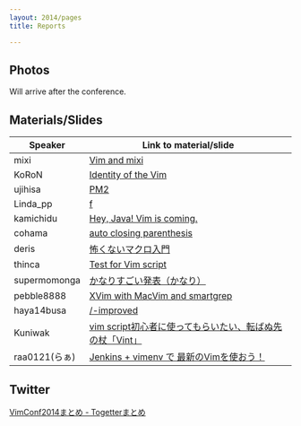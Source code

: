 ```yaml
---
layout: 2014/pages
title: Reports

---
```

## Photos

Will arrive after the conference.

## Materials/Slides

Speaker | Link to material/slide
--------|-----------------------
mixi    | [Vim and mixi](https://speakerdeck.com/orgachem/vim-to-mixi)
KoRoN   | [Identity of the Vim](http://koron.github.io/vimconf-2014-koron/)
ujihisa | [PM2](https://docs.google.com/presentation/d/1u5A7F3Kd4XwJlIUQZAVmrwWfLcoLf9NURtqAEafi_oo/edit#slide=id.p)
Linda\_pp | [f](https://speakerdeck.com/rhysd/vimconf-2014-f)
kamichidu | [Hey, Java! Vim is coming.](https://docs.google.com/presentation/d/1zaPy82NJ6A3Iw1llKqU-lX88AJNt1EKy5O15nOp085c/edit#slide=id.p)
cohama  | [auto closing parenthesis](http://www.slideshare.net/cohama/auto-closing-parenthesis-vim-conf2014-41290298)
deris   | [怖くないマクロ入門](http://www.slideshare.net/deris0126/vimconf4)
thinca  | [Test for Vim script](https://gist.github.com/thinca/2cf4ae0df88a99423c9d)
supermomonga | [かなりすごい発表（かなり）](http://www.slideshare.net/supermomonga/super-cool-presentation-at-vimconf2014)
pebble8888 | [XVim with MacVim and smartgrep](http://www.slideshare.net/pebble8888/using-xvim-with-macvim)
haya14busa | [/-improved](https://docs.google.com/presentation/d/1ie2VCSt9onXmoY3v_zxJdMjYJSbAelVR-QExdUQK-Tw/pub?start=false&loop=false&delayms=3000&slide=id.g4e7add63c_05)
Kuniwak | [vim script初心者に使ってもらいたい、転ばぬ先の杖「Vint」](https://speakerdeck.com/orgachem/zhuan-banuxian-falsezhang-vint)
raa0121(らぁ) | [Jenkins + vimenv で 最新のVimを使おう！](http://www.slideshare.net/raa0121/jenkinsvimenv-vim-vimconf2014)

## Twitter

[VimConf2014まとめ - Togetterまとめ](http://togetter.com/li/742963)
